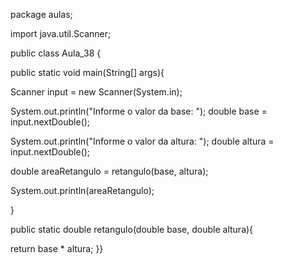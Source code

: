 package aulas;
 
import java.util.Scanner;
 
public class Aula_38 {
 
 public static void main(String[] args){
 
 Scanner input = new Scanner(System.in);
 
 System.out.println("Informe o valor da base: ");
 double base = input.nextDouble();
 
 System.out.println("Informe o valor da altura: ");
 double altura = input.nextDouble();
 
 double areaRetangulo = retangulo(base, altura);
 
 System.out.println(areaRetangulo);
 
 }
 
 public static double retangulo(double base, double altura){
 
 return base * altura;
 }}
